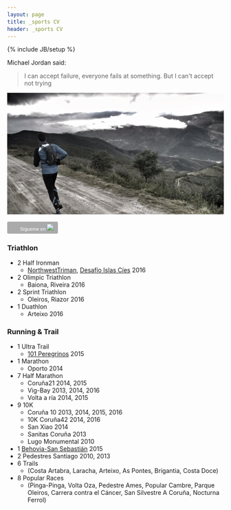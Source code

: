 ```yaml
---
layout: page
title: _sports CV
header: _sports CV
---
```


{% include JB/setup %}

Michael Jordan said:

> I can accept failure, everyone fails at something.
> But I can't accept not trying

![image](./assets/images/psanxiao_trail.jpg)

<a style="display:inline-block;background-color:#aaaaaa;color:#fff;padding:5px 10px 5px 30px;font-size:11px;font-family:Helvetica, Arial, sans-serif;white-space:nowrap;text-decoration:none;background-repeat:no-repeat;background-position:10px center;border-radius:3px;background-image:url('http://badges.strava.com/logo-strava-echelon.png')" href='http://strava.com/athletes/11781864/badge' target="_clean">Sígueme en <img src="http://badges.strava.com/logo-strava.png"></a>

### Triathlon
* 2 Half Ironman
  - [NorthwestTriman](http://northwesttriman.com/), [Desafío Islas Cíes](http://www.desafioislascies.com/) 2016
* 2 Olimpic Triathlon
  - Baiona, Riveira 2016
* 2 Sprint Triathlon
  - Oleiros, Riazor 2016
* 1 Duathlon
  - Arteixo 2016

### Running & Trail
* 1 Ultra Trail
  - [101 Peregrinos](http://www.101peregrinos.com) 2015
* 1 Marathon
  - Oporto 2014
* 7 Half Marathon
  - Coruña21 2014, 2015
  - Vig-Bay 2013, 2014, 2016
  - Volta a ría 2014, 2015
* 9 10K
  - Coruña 10 2013, 2014, 2015, 2016
  - 10K Coruña42 2014, 2016
  - San Xiao 2014
  - Sanitas Coruña 2013
  - Lugo Monumental 2010
* 1 [Behovia-San Sebastián](http://www.behobia-sansebastian.com) 2015
* 2 Pedestres Santiago 2010, 2013
* 6 Trails
  - (Costa Artabra, Laracha, Arteixo, As Pontes, Brigantia, Costa Doce)
* 8 Popular Races
  - (Pinga-Pinga, Volta Oza, Pedestre Ames, Popular Cambre, Parque Oleiros,
     Carrera contra el Cáncer, San Silvestre A Coruña, Nocturna Ferrol)
